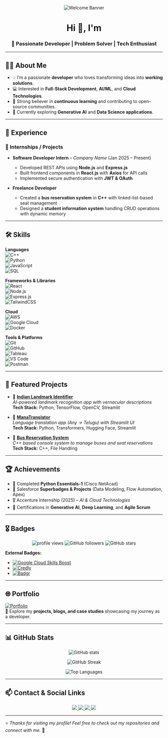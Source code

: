 <!-- Profile Banner -->
<p align="center">
  <img src="https://raw.githubusercontent.com/Duvva-S-N-Kusuma-Haranadh/Duvva-S-N-Kusuma-Haranadh/main/assets/banner.png" alt="Welcome Banner" />
</p>

<h1 align="center">Hi 👋, I'm <Your Name></h1>
<h3 align="center">🚀 Passionate Developer | Problem Solver | Tech Enthusiast</h3>

---

## 👨‍💻 About Me  
- 💡 I’m a passionate **developer** who loves transforming ideas into **working solutions**.  
- 💻 Interested in **Full-Stack Development**, **AI/ML**, and **Cloud Technologies**.  
- 🎯 Strong believer in **continuous learning** and contributing to open-source communities.  
- 🌱 Currently exploring **Generative AI** and **Data Science applications**.  

---

## 💼 Experience  

### 🚀 Internships / Projects  
- **Software Developer Intern** – *Company Name* (Jan 2025 – Present)  
  - Developed REST APIs using **Node.js** and **Express.js**  
  - Built frontend components in **React.js** with **Axios** for API calls  
  - Implemented secure authentication with **JWT & OAuth**  

- **Freelance Developer**  
  - Created a **bus reservation system** in **C++** with linked-list-based seat management  
  - Designed a **student information system** handling CRUD operations with dynamic memory  

---

## 🛠️ Skills  

**Languages**  
![C++](https://img.shields.io/badge/C++-00599C?style=for-the-badge&logo=cplusplus&logoColor=white)  
![Python](https://img.shields.io/badge/Python-3776AB?style=for-the-badge&logo=python&logoColor=white)  
![JavaScript](https://img.shields.io/badge/JavaScript-F7DF1E?style=for-the-badge&logo=javascript&logoColor=black)  
![SQL](https://img.shields.io/badge/SQL-003B57?style=for-the-badge&logo=postgresql&logoColor=white)  

**Frameworks & Libraries**  
![React](https://img.shields.io/badge/React-20232A?style=for-the-badge&logo=react&logoColor=61DAFB)  
![Node.js](https://img.shields.io/badge/Node.js-339933?style=for-the-badge&logo=nodedotjs&logoColor=white)  
![Express.js](https://img.shields.io/badge/Express.js-000000?style=for-the-badge&logo=express&logoColor=white)  
![TailwindCSS](https://img.shields.io/badge/Tailwind_CSS-38B2AC?style=for-the-badge&logo=tailwind-css&logoColor=white)  

**Cloud**  
![AWS](https://img.shields.io/badge/AWS-232F3E?style=for-the-badge&logo=amazonaws&logoColor=white)  
![Google Cloud](https://img.shields.io/badge/Google_Cloud-4285F4?style=for-the-badge&logo=google-cloud&logoColor=white)  
![Docker](https://img.shields.io/badge/Docker-2496ED?style=for-the-badge&logo=docker&logoColor=white)  

**Tools & Platforms**  
![Git](https://img.shields.io/badge/Git-F05032?style=for-the-badge&logo=git&logoColor=white)  
![GitHub](https://img.shields.io/badge/GitHub-181717?style=for-the-badge&logo=github&logoColor=white)  
![Tableau](https://img.shields.io/badge/Tableau-E97627?style=for-the-badge&logo=tableau&logoColor=white)  
![VS Code](https://img.shields.io/badge/VS_Code-0078D4?style=for-the-badge&logo=visual-studio-code&logoColor=white)  
![Postman](https://img.shields.io/badge/Postman-FF6C37?style=for-the-badge&logo=postman&logoColor=white)  

---

## 📂 Featured Projects  

- 🔗 [**Indian Landmark Identifier**](https://github.com/yourusername/Indian-Landmark-Identifier)  
  *AI-powered landmark recognition app with vernacular descriptions*  
  **Tech Stack:** Python, TensorFlow, OpenCV, Streamlit  

- 🔗 [**ManaTranslator**](https://github.com/yourusername/ManaTranslator)  
  *Language translation app (Any → Telugu) with Streamlit UI*  
  **Tech Stack:** Python, Transformers, Hugging Face, Streamlit  

- 🔗 [**Bus Reservation System**](https://github.com/yourusername/Bus-Reservation-System)  
  *C++ based console system to manage buses and seat reservations*  
  **Tech Stack:** C++, File Handling  

---

## 🏆 Achievements  

- 🥇 Completed **Python Essentials-1** (Cisco NetAcad)  
- 🏅 Salesforce **Superbadges & Projects** (Data Modeling, Flow Automation, Apex)  
- 🎖 Accenture Internship (2025) – *AI & Cloud Technologies*  
- 📜 Certifications in **Generative AI**, **Deep Learning**, and **Agile Scrum**  

---

## 🎖 Badges  

<p align="center">
  <img src="https://komarev.com/ghpvc/?username=Duvva-S-N-Kusuma-Haranadh&label=Profile%20views&color=0e75b6&style=flat" alt="profile views" />
  <img src="https://img.shields.io/github/followers/Duvva-S-N-Kusuma-Haranadh?label=Followers&style=social" alt="GitHub followers" />
  <img src="https://img.shields.io/github/stars/Duvva-S-N-Kusuma-Haranadh?affiliations=OWNER&style=social" alt="GitHub stars" />
</p>

**External Badges:**  
- [![Google Cloud Skills Boost](https://img.shields.io/badge/Google_Cloud_Skills_Boost-4285F4?style=for-the-badge&logo=googlecloud&logoColor=white)](https://www.cloudskillsboost.google/public_profiles/yourprofile)  
- [![Credly](https://img.shields.io/badge/Credly-FF6F00?style=for-the-badge&logo=credly&logoColor=white)](https://www.credly.com/users/yourusername)  
- [![Badgr](https://img.shields.io/badge/Badgr-FF0000?style=for-the-badge&logo=openbadges&logoColor=white)](https://badgr.com/public/yourprofile)  

---

## 🌐 Portfolio  

[![Portfolio](https://img.shields.io/badge/Visit_My_Portfolio-0A66C2?style=for-the-badge&logo=internetexplorer&logoColor=white)](https://yourportfolio.com)  
💼 Explore my **projects, blogs, and case studies** showcasing my journey as a developer.  

---

## 📊 GitHub Stats  

<p align="center">
  <img src="https://github-readme-stats.vercel.app/api?username=Duvva-S-N-Kusuma-Haranadh&show_icons=true&theme=tokyonight" alt="GitHub stats" />
</p>

<p align="center">
  <img src="https://github-readme-streak-stats.herokuapp.com/?user=Duvva-S-N-Kusuma-Haranadh&theme=tokyonight" alt="GitHub Streak" />
</p>

<p align="center">
  <img src="https://github-readme-stats.vercel.app/api/top-langs/?username=Duvva-S-N-Kusuma-Haranadh&layout=compact&theme=tokyonight" alt="Top Languages" />
</p>

---

## 📫 Contact & Social Links  

<p align="center">
  <a href="https://github.com/yourusername">
    <img src="https://img.shields.io/badge/GitHub-181717?style=for-the-badge&logo=github&logoColor=white" />
  </a>
  <a href="https://www.linkedin.com/in/yourlinkedin/">
    <img src="https://img.shields.io/badge/LinkedIn-0A66C2?style=for-the-badge&logo=linkedin&logoColor=white" />
  </a>
  <a href="https://twitter.com/yourtwitter">
    <img src="https://img.shields.io/badge/Twitter-1DA1F2?style=for-the-badge&logo=twitter&logoColor=white" />
  </a>
  <a href="mailto:youremail@example.com">
    <img src="https://img.shields.io/badge/Email-D14836?style=for-the-badge&logo=gmail&logoColor=white" />
  </a>
</p>

---

⭐ *Thanks for visiting my profile! Feel free to check out my repositories and connect with me.* 🚀

